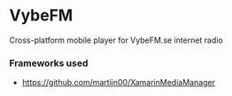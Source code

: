 # VybeFM
Cross-platform mobile player for VybeFM.se internet radio

### Frameworks used
- https://github.com/martijn00/XamarinMediaManager
